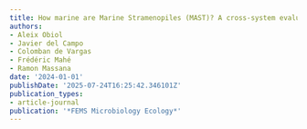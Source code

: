 ```yaml
---
title: How marine are Marine Stramenopiles (MAST)? A cross-system evaluation
authors:
- Aleix Obiol
- Javier del Campo
- Colomban de Vargas
- Frédéric Mahé
- Ramon Massana
date: '2024-01-01'
publishDate: '2025-07-24T16:25:42.346101Z'
publication_types:
- article-journal
publication: '*FEMS Microbiology Ecology*'
---
```


